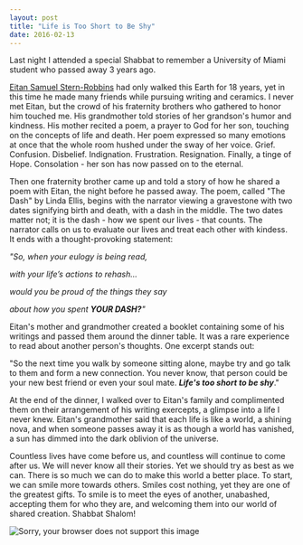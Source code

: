 ```yaml
---
layout: post
title: "Life is Too Short to Be Shy"
date: 2016-02-13
---
```


Last night I attended a special Shabbat to remember a University of Miami student who passed away 3 years ago.

[Eitan Samuel Stern-Robbins](http://eitansternrobbins.com) had only walked this Earth for 18 years, yet in this time 
he made many friends while pursuing writing and ceramics. I never met Eitan, but the crowd of his fraternity brothers who 
gathered to honor him touched me. His grandmother told stories of her grandson's humor and kindness. His mother recited 
a poem, a prayer to God for her son, touching on the concepts of life and death. Her poem expressed so many emotions at 
once that the whole room hushed under the sway of her voice. Grief. Confusion. Disbelief. Indignation. Frustration. Resignation. Finally, a tinge of Hope. Consolation - her son has now passed on to the eternal. 

Then one fraternity brother came up and told a story of how he shared a poem with Eitan, the night before he passed away. 
The poem, called "The Dash" by Linda Ellis, begins with the narrator viewing a gravestone with two dates signifying birth 
and death, with a dash in the middle. The two dates matter not; it is the dash - how we spent our lives - that counts. The narrator calls on us to evaluate our lives and treat each other with kindess. It ends with a thought-provoking statement: 

*"So, when your eulogy is being read,*

*with your life’s actions to rehash...*

*would you be proud of the things they say*

*about how you spent __YOUR DASH?__"*
 
Eitan's mother and grandmother created a booklet containing some of his writings and passed them around the dinner 
table. It was a rare experience to read about another person's thoughts. One excerpt stands out: 

"So the next time you walk by someone sitting alone, maybe try and go talk to them and form a new connection. 
 You never know, that person could be your new best friend or even your soul mate. *__Life's too short to be shy__*."
 
At the end of the dinner, I walked over to Eitan's family and complimented them on their arrangement of his writing exercepts, a glimpse into a life I never knew. Eitan's grandmother said that each life is like a world,
a shining nova, and when someone passes away it is as though a world has vanished, a sun has dimmed into the 
dark oblivion of the universe. 

Countless lives have come before us, and countless will continue to come after us. We will never know all their 
stories. Yet we should try as best as we can. There is so much we can do to make this world a better place. 
To start, we can smile more towards others. Smiles cost nothing, yet they are one of the greatest gifts. To smile
is to meet the eyes of another, unabashed, accepting them for who they are, and welcoming them into our world
of shared creation. Shabbat Shalom!

![Sorry, your browser does not support this image](http://blog.loukavar.com/wp-content/uploads/2012/08/world.png)
